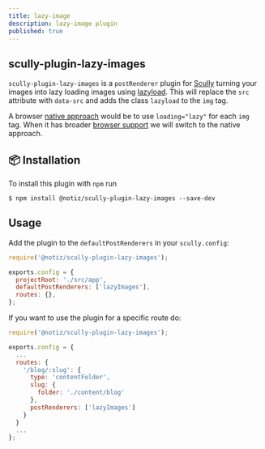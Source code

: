 ```yaml
---
title: lazy-image
description: lazy-image plugin
published: true
---
```


## scully-plugin-lazy-images

`scully-plugin-lazy-images` is a `postRenderer` plugin for [Scully](http://scully.io/) turning your images into lazy loading images using [lazyload](https://github.com/tuupola/lazyload). This will replace the `src` attribute with `data-src` and adds the class `lazyload` to the `img` tag.

A browser [native approach](https://web.dev/native-lazy-loading/) would be to use `loading="lazy"` for each `img` tag. When it has broader [browser support](https://caniuse.com/#feat=loading-lazy-attr) we will switch to the native approach.

## 📦 Installation

To install this plugin with `npm` run

```
$ npm install @notiz/scully-plugin-lazy-images --save-dev
```

## Usage

Add the plugin to the `defaultPostRenderers` in your `scully.config`:

```js
require('@notiz/scully-plugin-lazy-images');

exports.config = {
  projectRoot: './src/app',
  defaultPostRenderers: ['lazyImages'],
  routes: {},
};
```

If you want to use the plugin for a specific route do:

```js
require('@notiz/scully-plugin-lazy-images');

exports.config = {
  ...
  routes: {
    '/blog/:slug': {
      type: 'contentFolder',
      slug: {
        folder: './content/blog'
      },
      postRenderers: ['lazyImages']
    }
  }
  ...
};

```
